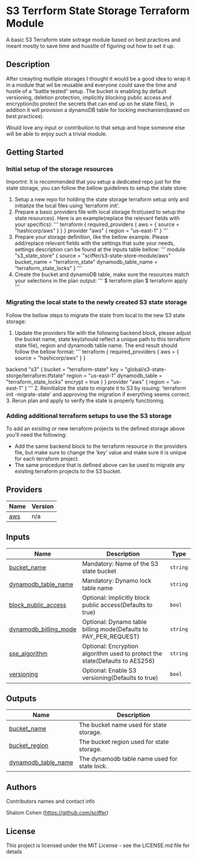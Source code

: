 <!-- BEGIN_TF_DOCS -->
# S3 Terrform State Storage Terraform Module

A basic S3 Terraform state sotrage module based on best practices and meant mostly to save time and husstle of figuring out how to set it up.

## Description

After creayting mutliple storages I thought it would be a good idea to wrap it in a module that wil be reusable and everyone could save the time and hustle of a "battle tested" setup.
The bucket is enabling by default versioning, deletion protection, implicitly blocking public access and encryption(to protect the secrets that can end up on he state files), in addition it will provision a dynamoDB table for locking mechanism(based on best practices).

Would love any input or contribution to that setup and hope someone else will be able to enjoy such a trivial module.

## Getting Started

### Initial setup of the storage resources

Importnt: It is recommended that you setup a dedicated repo just for the state storage, you can follow the bellow guidelines to setup the state store:
1. Setup a new repo for holding the state storage terraform setup only and initialize the local files using 'terraform init'.
2. Prepare a basic providers file with local storage first(used to setup the state resources). Here is an example(replace the relevant fields with your specifics):
'''
terraform {
  required_providers {
    aws = {
      source = "hashicorp/aws"
    }
  }
}
provider "aws" {
  region = "us-east-1"
}
'''
3. Prepare your storage definition, like the bellow example. Please add/replace relevant fields with the settings that suite your needs, settings description can be found at the inputs table bellow:
'''
module "s3_state_store" {
  source = "sciffer/s3-state-store-module/aws"
  bucket_name = "terraform_state"
  dynamodb_table_name = "terraform_state_locks"
}
'''
4. Create the bucket and dynamoDB table, make sure the resources match your selections in the plan output:
'''
$ terraform plan
$ terraform apply
'''

### Migrating the local state to the newly created S3 state storage

Follow the bellow steps to migrate the state from local to the new S3 state storage:
1. Update the providers file with the following backend block, please adjust the bucket name, state key(should reflect a unique path to this terraform state file), region and dynamodb table name. The end result should follow the bellow format:
'''
terraform {
  required_providers {
    aws = {
      source = "hashicorp/aws"
    }
  }

  backend "s3" {
    bucket = "terraform-state"
    key = "global/s3-state-storge/terraform.tfstate"
    region = "us-east-1"
    dynamodb_table = "terraform_state_locks"
    encrypt = true
  }
}
provider "aws" {
    region = "us-east-1"
}
'''
2. Reinitialize the state to migrate it to S3 by issuing: 'terraform init -migrate-state' and approving the migration if everything seems correct.
3. Rerun plan and apply to verify the state is properly functioning.

### Adding additional terraform setups to use the S3 storage

To add an exisitng or new terraform projects to the defined storage above you'll need the following:
* Add the same backend block to the terraform resource in the providers file, but make sure to change the 'key' value and make sure it is unique for each terraform project.
* The same procedure that is defined above can be used to migrate any existing terraform projects to the S3 bucket.

## Providers

| Name | Version |
|------|---------|
| <a name="provider_aws"></a> [aws](#provider_aws) | n/a |

## Inputs

| Name | Description | Type |
|------|-------------|------|
| <a name="input_bucket_name"></a> [bucket_name](#input_bucket_name) | Mandatory: Name of the S3 state bucket | `string` |
| <a name="input_dynamodb_table_name"></a> [dynamodb_table_name](#input_dynamodb_table_name) | Mandatory: Dynamo lock table name | `string` |
| <a name="input_block_public_access"></a> [block_public_access](#input_block_public_access) | Optional: Implicitly block public access(Defaults to true) | `bool` |
| <a name="input_dynamodb_billing_mode"></a> [dynamodb_billing_mode](#input_dynamodb_billing_mode) | Optional: Dynamo table billing mode(Defaults to PAY_PER_REQUEST) | `string` |
| <a name="input_sse_algorithm"></a> [sse_algorithm](#input_sse_algorithm) | Optional: Encryption algorithm used to protect the state(Defaults to AES256) | `string` |
| <a name="input_versioning"></a> [versioning](#input_versioning) | Optional: Enable S3 versioning(Defaults to true) | `bool` |

## Outputs

| Name | Description |
|------|-------------|
| <a name="output_bucket_name"></a> [bucket_name](#output_bucket_name) | The bucket name used for state storage. |
| <a name="output_bucket_region"></a> [bucket_region](#output_bucket_region) | The bucket region used for state storage. |
| <a name="output_dynamodb_table_name"></a> [dynamodb_table_name](#output_dynamodb_table_name) | The dynamodb table name used for state lock. |

## Authors

Contributors names and contact info

Shalom Cohen (https://github.com/sciffer)

## License

This project is licensed under the MIT License - see the LICENSE.md file for details
<!-- END_TF_DOCS -->